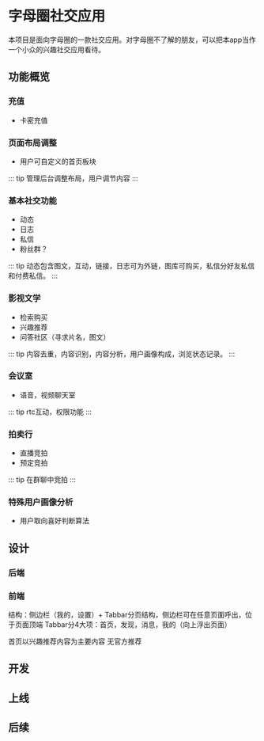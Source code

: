 # 字母圈社交应用 

本项目是面向字母圈的一款社交应用。对字母圈不了解的朋友，可以把本app当作一个小众的兴趣社交应用看待。

## 功能概览

### 充值
+ 卡密充值

### 页面布局调整
+ 用户可自定义的首页板块

::: tip
管理后台调整布局，用户调节内容
:::

### 基本社交功能
+ 动态
+ 日志
+ 私信
+ 粉丝群？

::: tip
动态包含图文，互动，链接，日志可为外链，图库可购买，私信分好友私信和付费私信。
:::

### 影视文学
+ 检索购买
+ 兴趣推荐
+ 问答社区（寻求片名，图文）

::: tip
内容去重，内容识别，内容分析，用户画像构成，浏览状态记录。
:::

### 会议室
+ 语音，视频聊天室

::: tip
rtc互动，权限功能
:::

### 拍卖行
+ 直播竞拍
+ 预定竞拍

::: tip
在群聊中竞拍
:::

### 特殊用户画像分析
+ 用户取向喜好判断算法

## 设计



### 后端

### 前端
结构：侧边栏（我的，设置）+ Tabbar分页结构，侧边栏可在任意页面呼出，位于页面顶端
Tabbar分4大项：首页，发现，消息，我的（向上浮出页面）

首页以兴趣推荐内容为主要内容
无官方推荐

## 开发

## 上线

## 后续